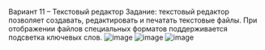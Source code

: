 Вариант 11 – Текстовый редактор
Задание: текстовый редактор позволяет создавать, редактировать и печатать текстовые файлы. При отображении файлов специальных форматов поддерживается подсветка ключевых слов.
![image](https://github.com/mihmoh2024/tmp/assets/89910305/dcb7ee52-8be5-4fc0-8321-63b644b72385)
![image](https://github.com/mihmoh2024/tmp/assets/89910305/fe9914e3-6c01-4dc9-9e6e-3de2fa040182)
![image](https://github.com/mihmoh2024/tmp/assets/89910305/829c5d40-fb94-45d0-a9f4-93bb6496726c)

